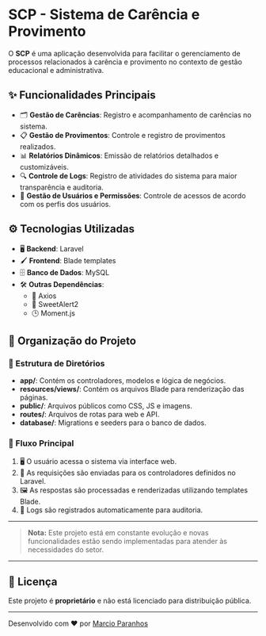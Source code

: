 # SCP - Sistema de Carência e Provimento

O **SCP** é uma aplicação desenvolvida para facilitar o gerenciamento de processos relacionados à carência e provimento no contexto de gestão educacional e administrativa. 

## ✨ Funcionalidades Principais

- 🗂️ **Gestão de Carências**: Registro e acompanhamento de carências no sistema.
- 📋 **Gestão de Provimentos**: Controle e registro de provimentos realizados.
- 📊 **Relatórios Dinâmicos**: Emissão de relatórios detalhados e customizáveis.
- 🔍 **Controle de Logs**: Registro de atividades do sistema para maior transparência e auditoria.
- 🔑 **Gestão de Usuários e Permissões**: Controle de acessos de acordo com os perfis dos usuários.

## ⚙️ Tecnologias Utilizadas

- 🖥️ **Backend**: Laravel
- 🖌️ **Frontend**: Blade templates
- 🗄️ **Banco de Dados**: MySQL
- 🛠️ **Outras Dependências**:
  - 📡 Axios
  - 🎨 SweetAlert2
  - 🕒 Moment.js

## 📂 Organização do Projeto

### 📁 Estrutura de Diretórios

- **app/**: Contém os controladores, modelos e lógica de negócios.
- **resources/views/**: Contém os arquivos Blade para renderização das páginas.
- **public/**: Arquivos públicos como CSS, JS e imagens.
- **routes/**: Arquivos de rotas para web e API.
- **database/**: Migrations e seeders para o banco de dados.

### 🔄 Fluxo Principal

1. 🖥️ O usuário acessa o sistema via interface web.
2. 🚀 As requisições são enviadas para os controladores definidos no Laravel.
3. 🖼️ As respostas são processadas e renderizadas utilizando templates Blade.
4. 📝 Logs são registrados automaticamente para auditoria.

---

> **Nota:** Este projeto está em constante evolução e novas funcionalidades estão sendo implementadas para atender às necessidades do setor.

---

## 📜 Licença

Este projeto é **proprietário** e não está licenciado para distribuição pública.

---

Desenvolvido com ❤️ por [Marcio Paranhos](https://github.com/MarcioParanhos)
